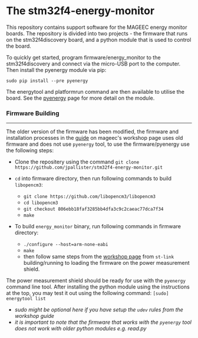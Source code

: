 The stm32f4-energy-monitor
==========================

This repository contains support software for the MAGEEC energy monitor boards. The repository is divided into two projects - the firmware that runs on the stm32f4discovery board, and a python module that is used to control the board.

To quickly get started, program firmware/energy_monitor to the stm32f4discovery and connect via the micro-USB port to the computer. Then install the pyenergy module via pip:

    sudo pip install --pre pyenergy

The energytool and platformrun command are then available to utilise the board. See the [pyenergy](https://pypi.python.org/pypi/pyenergy/) page for more detail on the module.

### Firmware Building
--------------------------
The older version of the firmware has been modified, the firmware and installation processes in the [guide](http://mageec.org/wiki/Workshop) on mageec's workshop page uses old firmware and does not use `pyenergy` tool, to use the firmware/pyenergy use the following steps:
 - Clone the repositery using the command `git clone https://github.com/jpallister/stm32f4-energy-monitor.git`
 - `cd` into firmware directory, then run following commands to build `libopencm3`: 
    - `git clone https://github.com/libopencm3/libopencm3`
    - `cd libopencm3`
    - `git checkout 806ebb18faf3285bb4dfa3c9c2caeac77dca7f34`
    - `make`
    
- To build `energy_monitor` binary, run following commands in firmware directory:
    - `./configure --host=arm-none-eabi`
    - `make`
    - then follow same steps from the [workshop page](http://mageec.org/wiki/Workshop#Software_setup) from `st-link` building/running to loading the firmware on the power measurement shield.

The power measurement shield should be ready for use with the `pyenergy` command line tool. After installing the python module using the instructions at the top, you may test it out using the following command: `[sudo] energytool list` 

- *sudo might be optional here if you have setup the `udev` rules from the workshop guide*
- *it is important to note that the firmware that works with the `pyenergy` tool does not work with older python modules e.g. read.py*
